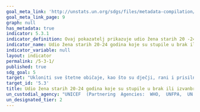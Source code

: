 ```yaml
---
goal_meta_link: 'http://unstats.un.org/sdgs/files/metadata-compilation/Metadata-Goal-5.pdf'
goal_meta_link_page: 9
graph: null
has_metadata: true
indicator: 5.3.1
indicator_definition: Ovaj pokazatelj prikazuje udio žena starih 20 -24 godina koje su se prvi puta udale ili ušle u izvanbračnu zajednicu prije 18. godine. Računa se dijeljenjem broja žena starih 20-24 godina koje su se prvi puta udale ili ušle u izvanbračnu zajednicu prije 18. godine s ukupnim brojem žena starih 20-24 godina u stanovništvu
indicator_name: Udio žena starih 20-24 godina koje su stupile u brak ili izvanbračnu zajednicu prije 15. godine i prije 18. godine
indicator_variable: null
layout: indicator
permalink: /5-3-1/
published: true  
sdg_goal: 5
target: "Ukloniti sve štetne običaje, kao što su dječji, rani i prisilni brak te sakaćenje ženskih genitalija."
target_id: '5.3'
title: Udio žena starih 20-24 godina koje su stupile u brak ili izvanbračnu zajednicu prije 15. godine i prije 18. godine
un_custodial_agency: "UNICEF  (Partnering  Agencies:  WHO,  UNFPA,  UN  Women,  UN  DESA-Population  Division)"
un_designated_tier: 2
---
```

